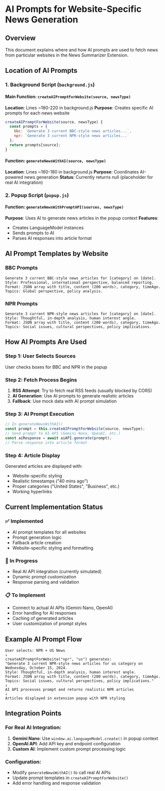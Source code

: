 # AI Prompts for Website-Specific News Generation

## Overview
This document explains where and how AI prompts are used to fetch news from particular websites in the News Summarizer Extension.

## Location of AI Prompts

### 1. Background Script (`background.js`)

#### Main Function: `createAIPromptForWebsite(source, newsType)`
**Location**: Lines ~180-220 in background.js
**Purpose**: Creates specific AI prompts for each news website

```javascript
createAIPromptForWebsite(source, newsType) {
  const prompts = {
    bbc: `Generate 3 current BBC-style news articles...`,
    npr: `Generate 3 current NPR-style news articles...`
  };
  return prompts[source];
}
```

#### Function: `generateNewsWithAI(source, newsType)`
**Location**: Lines ~160-180 in background.js
**Purpose**: Coordinates AI-powered news generation
**Status**: Currently returns null (placeholder for real AI integration)

### 2. Popup Script (`popup.js`)

#### Function: `generateNewsWithPromptAPI(sources, newsType)`
**Purpose**: Uses AI to generate news articles in the popup context
**Features**: 
- Creates LanguageModel instances
- Sends prompts to AI
- Parses AI responses into article format

## AI Prompt Templates by Website

### BBC Prompts
```
Generate 3 current BBC-style news articles for [category] on [date].
Style: Professional, international perspective, balanced reporting.
Format: JSON array with title, content (200 words), category, timeAgo.
Topics: Global perspective, policy analysis.
```

### NPR Prompts
```
Generate 3 current NPR-style news articles for [category] on [date].
Style: Thoughtful, in-depth analysis, human interest angle.
Format: JSON array with title, content (200 words), category, timeAgo.
Topics: Social issues, cultural perspectives, policy implications.
```

## How AI Prompts Are Used

### Step 1: User Selects Sources
User checks boxes for BBC and NPR in the popup

### Step 2: Fetch Process Begins
1. **RSS Attempt**: Try to fetch real RSS feeds (usually blocked by CORS)
2. **AI Generation**: Use AI prompts to generate realistic articles
3. **Fallback**: Use mock data with AI prompt simulation

### Step 3: AI Prompt Execution
```javascript
// In generateNewsWithAI()
const prompt = this.createAIPromptForWebsite(source, newsType);
// Send prompt to AI API (Gemini Nano, OpenAI, etc.)
const aiResponse = await aiAPI.generate(prompt);
// Parse response into article format
```

### Step 4: Article Display
Generated articles are displayed with:
- Website-specific styling
- Realistic timestamps ("40 mins ago")
- Proper categories ("United States", "Business", etc.)
- Working hyperlinks

## Current Implementation Status

### ✅ Implemented
- AI prompt templates for all websites
- Prompt generation logic
- Fallback article creation
- Website-specific styling and formatting

### 🔄 In Progress
- Real AI API integration (currently simulated)
- Dynamic prompt customization
- Response parsing and validation

### 📋 To Implement
- Connect to actual AI APIs (Gemini Nano, OpenAI)
- Error handling for AI responses
- Caching of generated articles
- User customization of prompt styles

## Example AI Prompt Flow

```
User selects: NPR + US News
↓
createAIPromptForWebsite("npr", "us") generates:
"Generate 3 current NPR-style news articles for us category on Wednesday, October 15, 2024.
Style: Thoughtful, in-depth analysis, human interest angle.
Format: JSON array with title, content (200 words), category, timeAgo.
Topics: Social issues, cultural perspectives, policy implications."
↓
AI API processes prompt and returns realistic NPR articles
↓
Articles displayed in extension popup with NPR styling
```

## Integration Points

### For Real AI Integration:
1. **Gemini Nano**: Use `window.ai.languageModel.create()` in popup context
2. **OpenAI API**: Add API key and endpoint configuration
3. **Custom AI**: Implement custom prompt processing logic

### Configuration:
- Modify `generateNewsWithAI()` to call real AI APIs
- Update prompt templates in `createAIPromptForWebsite()`
- Add error handling and response validation